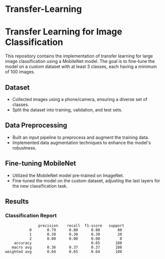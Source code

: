 # Transfer-Learning

# Transfer Learning for Image Classification

This repository contains the implementation of transfer learning for large image classification using a MobileNet model. The goal is to fine-tune the model on a custom dataset with at least 3 classes, each having a minimum of 100 images.

## Dataset

- Collected images using a phone/camera, ensuring a diverse set of classes.
- Split the dataset into training, validation, and test sets.

## Data Preprocessing

- Built an input pipeline to preprocess and augment the training data.
- Implemented data augmentation techniques to enhance the model's robustness.

## Fine-tuning MobileNet

- Utilized the MobileNet model pre-trained on ImageNet.
- Fine-tuned the model on the custom dataset, adjusting the last layers for the new classification task.

## Results

### Classification Report

```plaintext
               precision    recall  f1-score   support
           0       0.79      0.80      0.80        80
           1       0.30      0.30      0.30        20
           2       0.00      0.00      0.00         8
    accuracy                           0.65       108
   macro avg       0.36      0.37      0.37       108
weighted avg       0.64      0.65      0.64       108
